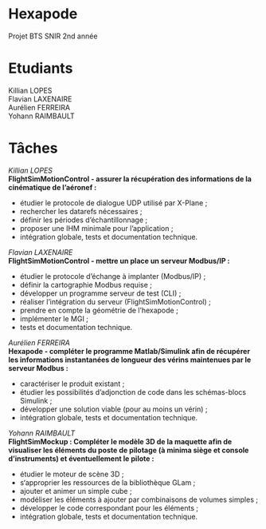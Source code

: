 # Hexapode
Projet BTS SNIR 2nd année

# Etudiants
Killian LOPES\
Flavian LAXENAIRE \
Aurélien FERREIRA \
Yohann RAIMBAULT 

# Tâches
*Killian LOPES*  
__FlightSimMotionControl - assurer la récupération des informations
de la cinématique de l’aéronef :__  
* étudier le protocole de dialogue UDP utilisé par X-Plane ;  
* rechercher les datarefs nécessaires ;  
* définir les périodes d’échantillonnage ;  
* proposer une IHM minimale pour l’application ;  
* intégration globale, tests et documentation technique.  

*Flavian LAXENAIRE*  
__FlightSimMotionControl - mettre un place un serveur Modbus/IP :__  
* étudier le protocole d’échange à implanter (Modbus/IP) ;  
* définir la cartographie Modbus requise ;  
* développer un programme serveur de test (CLI) ;  
* réaliser l’intégration du serveur (FlightSimMotionControl) ;  
* prendre en compte la géométrie de l’hexapode ;  
* implémenter le MGI ;  
* tests et documentation technique.  

*Aurélien FERREIRA*  
__Hexapode - compléter le programme Matlab/Simulink afin de
récupérer les informations instantanées de longueur des vérins
maintenues par le serveur Modbus :__  
* caractériser le produit existant ;  
* étudier les possibilités d’adjonction de code dans les
schémas-blocs Simulink ;  
* développer une solution viable (pour au moins un vérin) ;  
* intégration globale, tests et documentation technique.  

*Yohann RAIMBAULT*  
__FlightSimMockup : Compléter le modèle 3D de la maquette afin de
visualiser les éléments du poste de pilotage (à minima siège et
console d’instruments) et éventuellement le pilote :__  
* étudier le moteur de scène 3D ;  
* s‘approprier les ressources de la bibliothèque GLam ;  
* ajouter et animer un simple cube ;  
* modéliser les éléments à ajouter par combinaisons de
volumes simples ;  
* développer le code correspondant pour les éléments ;  
* intégration globale, tests et documentation technique.  

